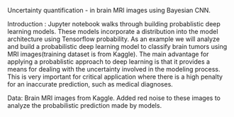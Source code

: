 Uncertainty quantification - in brain MRI images using Bayesian CNN.

Introduction :
Jupyter notebook walks through building probablistic deep learning models. These models incorporate a distribution into the model architecture using 
Tensorflow probability.
As an example we will analyze and build a probabilistic deep learning model to classify brain tumors using MRI images(training dataset is from Kaggle).
The main advantage for applying a probablistic approach to deep learning is that it provides a means for dealing with the uncertainty involved in the modeling process. This is very important for critical application where there is a high penalty for an inaccurate prediction, such as medical diagnoses.

Data: 
Brain MRI images from Kaggle. Added red noise to these images to analyze the probabilistic prediction made by models.
